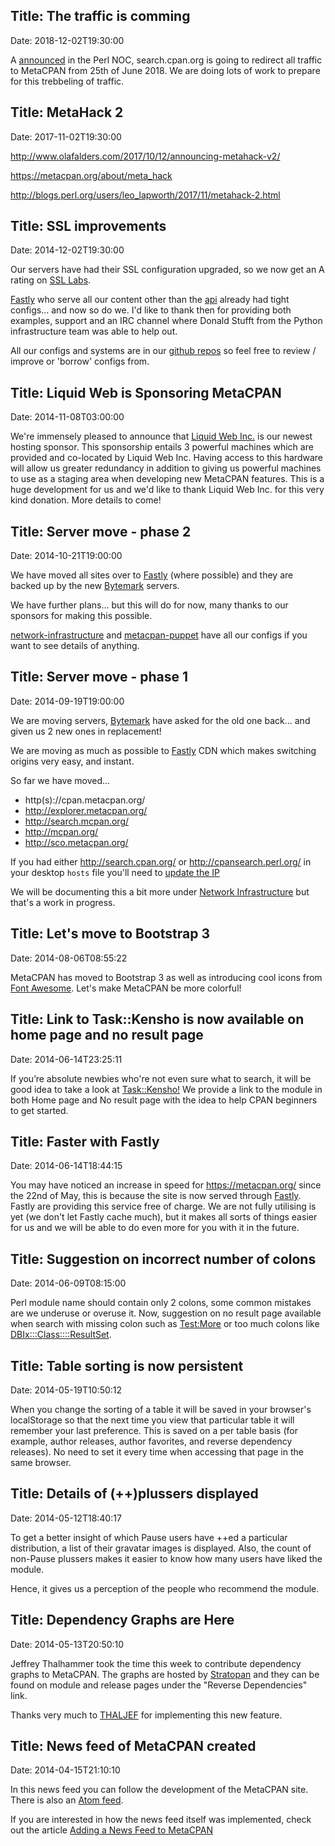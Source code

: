 Title: The traffic is comming
------------------------------
Date: 2018-12-02T19:30:00

A [announced](https://log.perl.org/2018/05/goodbye-search-dot-cpan-dot-org.html)
in the Perl NOC, search.cpan.org is going to redirect all traffic to MetaCPAN
from 25th of June 2018. We are doing lots of work to prepare for this
trebbeling of traffic.

Title: MetaHack 2
------------------------------
Date: 2017-11-02T19:30:00

http://www.olafalders.com/2017/10/12/announcing-metahack-v2/

https://metacpan.org/about/meta_hack

http://blogs.perl.org/users/leo_lapworth/2017/11/metahack-2.html




Title: SSL improvements
------------------------------
Date: 2014-12-02T19:30:00

Our servers have had their SSL configuration upgraded,
so we now get an A rating on [SSL Labs](https://www.ssllabs.com/ssltest/analyze.html?d=fastapi.metacpan.org).

[Fastly](https://www.fastly.com) who serve all our content
other than the [api](https://fastapi.metacpan.org/) already had
tight configs... and now so do we. I'd like to thank then for providing
both examples, support and an IRC channel where Donald Stufft
from the Python infrastructure team was able to help out.

All our configs and systems are in our [github repos](https://github.com/metacpan/)
so feel free to review / improve or 'borrow' configs from.

Title: Liquid Web is Sponsoring MetaCPAN
------------------------------
Date: 2014-11-08T03:00:00

We're immensely pleased to announce that [Liquid Web
Inc.](https://www.liquidweb.com/) is our newest hosting sponsor.  This
sponsorship entails 3 powerful machines which are provided and co-located by
Liquid Web Inc.  Having access to this hardware will allow us greater
redundancy in addition to giving us powerful machines to use as a staging area
when developing new MetaCPAN features.  This is a huge development for us and
we'd like to thank Liquid Web Inc. for this very kind donation.  More details
to come!

Title: Server move - phase 2
------------------------------
Date: 2014-10-21T19:00:00

We have moved all sites over to [Fastly](https://www.fastly.com)
(where possible) and they are backed up by the new
[Bytemark](https://www.bytemark.co.uk/) servers.

We have further plans... but this will do for now,
many thanks to our sponsors for making this possible.

[network-infrastructure](https://github.com/metacpan/network-infrastructure)
and [metacpan-puppet](https://github.com/metacpan/metacpan-puppet) have all
our configs if you want to see details of anything.


Title: Server move - phase 1
------------------------------
Date: 2014-09-19T19:00:00

We are moving servers, [Bytemark](https://www.bytemark.co.uk/) have
asked for the old one back... and given us 2 new ones in replacement!

We are moving as much as possible to [Fastly](https://www.fastly.com) CDN
which makes switching origins very easy, and instant.

So far we have moved...

* http(s)://cpan.metacpan.org/
* http://explorer.metacpan.org/
* http://search.mcpan.org/
* http://mcpan.org/
* http://sco.metacpan.org/

If you had either http://search.cpan.org/ or http://cpansearch.perl.org/
in your desktop `hosts` file you'll need to
[update the IP](https://metacpan.org/about/faq#cani_automatically_redirectlinkspointingatsearch.cpan.orgtometacpan.org)

We will be documenting this a bit more under [Network Infrastructure](https://github.com/metacpan/network-infrastructure)
but that's a work in progress.


Title: Let's move to Bootstrap 3
------------------------------
Date: 2014-08-06T08:55:22

MetaCPAN has moved to Bootstrap 3 as well as introducing cool icons from [Font Awesome](http://fortawesome.github.io/Font-Awesome/). Let's make MetaCPAN be more colorful!

Title: Link to Task::Kensho is now available on home page and no result page
------------------------------
Date: 2014-06-14T23:25:11

If you’re absolute newbies who're not even sure what to search, it will be good idea to take a look at [Task::Kensho!](https://metacpan.org/pod/Task::Kensho) We provide a link to the module in both Home page and No result page with the idea to help CPAN beginners to get started.

Title: Faster with Fastly
------------------------------
Date: 2014-06-14T18:44:15

You may have noticed an increase in speed for https://metacpan.org/
since the 22nd of May, this is because the site is now served
through [Fastly](https://www.fastly.com/). Fastly are providing this
service free of charge. We are not fully utilising is yet (we don't
let Fastly cache much), but it makes all sorts of things easier
for us and we will be able to do even more for you with it in the future.

Title: Suggestion on incorrect number of colons
------------------------------
Date: 2014-06-09T08:15:00

Perl module name should contain only 2 colons, some common mistakes are we underuse or overuse it. Now, suggestion on no result page available when search with missing colon such as [Test:More](https://metacpan.org/search?q=Test%3AMore) or too much colons like [DBIx:::Class::::ResultSet](https://metacpan.org/search?q=DBIx%3A%3A%3AClass%3A%3A%3A%3AResultSet).

Title: Table sorting is now persistent
------------------------------
Date: 2014-05-19T10:50:12

When you change the sorting of a table it will be saved in your
browser's localStorage so that the next time you view that particular table
it will remember your last preference.  This is saved on a per table basis
(for example, author releases, author favorites, and reverse dependency releases).
No need to set it every time when accessing that page in the same browser.

Title: Details of (++)plussers displayed
------------------------------
Date: 2014-05-12T18:40:17

To get a better insight of which Pause users have ++ed a particular distribution, a list of their gravatar images is displayed.
Also, the count of non-Pause plussers makes it easier to know how many users have liked the module.

Hence, it gives us a perception of the people who recommend the module.


Title: Dependency Graphs are Here
------------------------------
Date: 2014-05-13T20:50:10

Jeffrey Thalhammer took the time this week to contribute dependency graphs to
MetaCPAN.  The graphs are hosted by [Stratopan](https://stratopan.com) and they
can be found on module and release pages under the "Reverse Dependencies" link.

Thanks very much to [THALJEF](https://metacpan.org/author/THALJEF) for
implementing this new feature.


Title: News feed of MetaCPAN created
------------------------------
Date: 2014-04-15T21:10:10


In this news feed you can follow the development of the MetaCPAN site.
There is also an [Atom feed](/feed/news).

If you are interested in how the news feed itself was implemented, check out
the article [Adding a News Feed to
MetaCPAN](https://perlmaven.com/adding-news-feed-to-metacpan)
